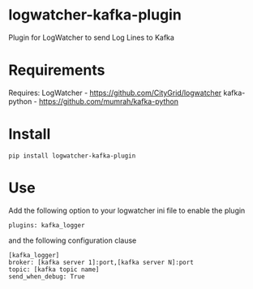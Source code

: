 # logwatcher-kafka-plugin
Plugin for LogWatcher to send Log Lines to Kafka
# Requirements
Requires:
LogWatcher - https://github.com/CityGrid/logwatcher
kafka-python - https://github.com/mumrah/kafka-python

# Install
    pip install logwatcher-kafka-plugin

# Use
Add the following option to your logwatcher ini file to enable the plugin
    
    plugins: kafka_logger

and the following configuration clause
    
    [kafka_logger]
    broker: [kafka server 1]:port,[kafka server N]:port
    topic: [kafka topic name]
    send_when_debug: True

